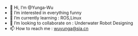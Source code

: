 - 👋 Hi, I’m @Yunga-Wu
- 👀 I’m interested in everything funny
- 🌱 I’m currently learning : ROS,Linux
- 💞️ I’m looking to collaborate on : Underwater Robot Designing
- 📫 How to reach me : wuyunga@sia.cn

<!---
Yunga-Wu/Yunga-Wu is a ✨ special ✨ repository because its `README.md` (this file) appears on your GitHub profile.
You can click the Preview link to take a look at your changes.
--->
